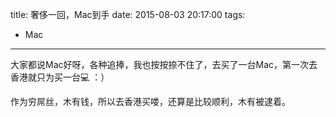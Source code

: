 title: 奢侈一回，Mac到手
date: 2015-08-03 20:17:00
tags: 
- Mac

---
大家都说Mac好呀，各种追捧，我也按按捺不住了，去买了一台Mac，第一次去香港就只为买一台💻 ：）

作为穷屌丝，木有钱，所以去香港买喽，还算是比较顺利，木有被逮着。



